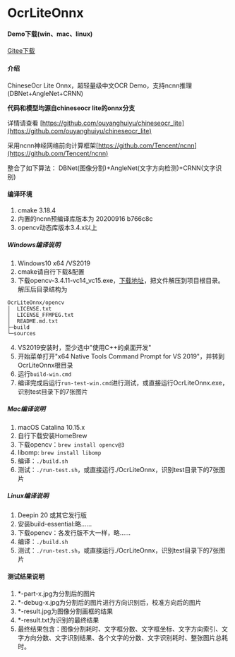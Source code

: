 # OcrLiteOnnx

#### Demo下载(win、mac、linux)
[Gitee下载](https://gitee.com/benjaminwan/ocr-lite-onnx/releases)

#### 介绍
ChineseOcr Lite Onnx，超轻量级中文OCR Demo，支持ncnn推理(DBNet+AngleNet+CRNN)

**代码和模型均源自chineseocr lite的onnx分支**

详情请查看 [https://github.com/ouyanghuiyu/chineseocr_lite](https://github.com/ouyanghuiyu/chineseocr_lite)

采用ncnn神经网络前向计算框架[https://github.com/Tencent/ncnn](https://github.com/Tencent/ncnn)

整合了如下算法：
DBNet(图像分割)+AngleNet(文字方向检测)+CRNN(文字识别)

#### 编译环境
1. cmake 3.18.4
2. 内置的ncnn预编译库版本为 20200916 b766c8c
3. opencv动态库版本3.4.x以上

##### Windows编译说明
1.  Windows10 x64 /VS2019
2.  cmake请自行下载&配置
3.  下载opencv-3.4.11-vc14_vc15.exe，[下载地址](https://github.com/opencv/opencv/releases/tag/3.4.11)，把文件解压到项目根目录。解压后目录结构为
```
OcrLiteOnnx/opencv
│  LICENSE.txt
│  LICENSE_FFMPEG.txt
│  README.md.txt
├─build              
└─sources
```
4.  VS2019安装时，至少选中"使用C++的桌面开发"
5.  开始菜单打开"x64 Native Tools Command Prompt for VS 2019"，并转到OcrLiteOnnx根目录
6.  运行```build-win.cmd```
7.  编译完成后运行```run-test-win.cmd```进行测试，或直接运行OcrLiteOnnx.exe，识别test目录下的7张图片

##### Mac编译说明
1.  macOS Catalina 10.15.x
2.  自行下载安装HomeBrew
3.  下载opencv：```brew install opencv@3```
4.  libomp: ```brew install libomp```
5.  编译：```./build.sh```
6.  测试：```./run-test.sh```，或直接运行./OcrLiteOnnx，识别test目录下的7张图片

##### Linux编译说明
1.  Deepin 20 或其它发行版
2.  安装build-essential:略……
3.  下载opencv：各发行版不大一样，略……
4.  编译：```./build.sh```
5.  测试：```./run-test.sh```，或直接运行./OcrLiteOnnx，识别test目录下的7张图片

#### 测试结果说明
1.  *-part-x.jpg为分割后的图片
2.  *-debug-x.jpg为分割后的图片进行方向识别后，校准方向后的图片
3.  *-result.jpg为图像分割画框的结果
4.  *-result.txt为识别的最终结果
5.  最终结果包含：图像分割耗时、文字框分数、文字框坐标、文字方向索引、文字方向分数、文字识别结果、各个文字的分数、文字识别耗时、整张图片总耗时。
